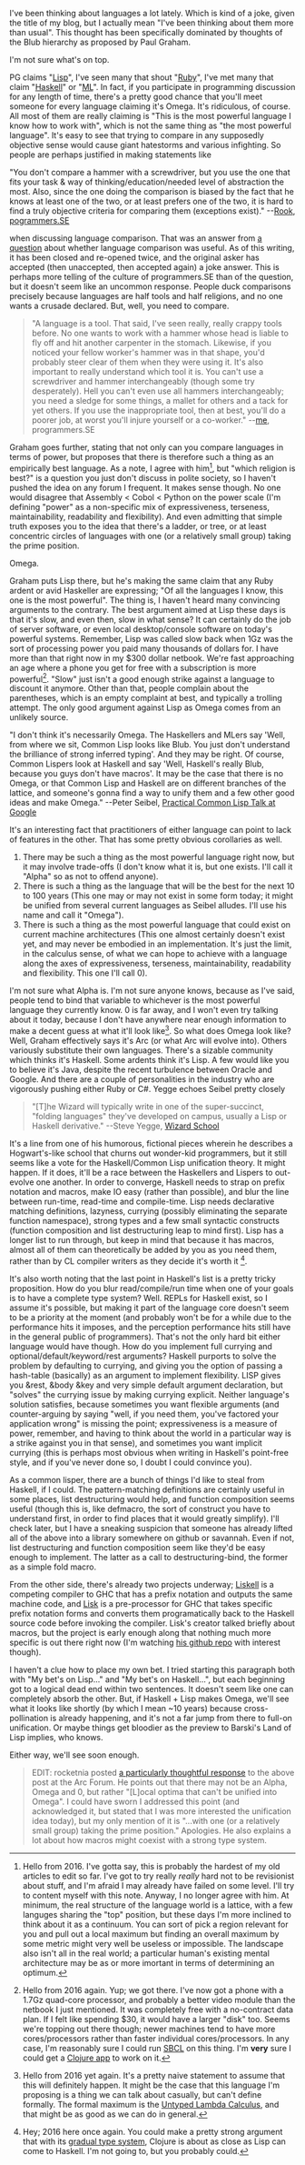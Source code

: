 I've been thinking about languages a lot lately. Which is kind of a joke, given the title of my blog, but I actually mean "I've been thinking about them more than usual". This thought has been specifically dominated by thoughts of the Blub hierarchy as proposed by Paul Graham.

I'm not sure what's on top.

PG claims "[Lisp](http://common-lisp.net/)", I've seen many that shout "[Ruby](http://www.ruby-lang.org/en/)", I've met many that claim "[Haskell](https://www.haskell.org/)" or "[ML](http://sml-family.org/)". In fact, if you participate in programming discussion for any length of time, there's a pretty good chance that you'll meet someone for every language claiming it's Omega. It's ridiculous, of course. All most of them are really claiming is "This is the most powerful language I know how to work with", which is not the same thing as "the most powerful language". It's easy to see that trying to compare in any supposedly objective sense would cause giant hatestorms and various infighting. So people are perhaps justified in making statements like

"You don't compare a hammer with a screwdriver, but you use the one that fits your task & way of thinking/education/needed level of abstraction the most. Also, since the one doing the comparison is biased by the fact that he knows at least one of the two, or at least prefers one of the two, it is hard to find a truly objective criteria for comparing them (exceptions exist)."
--[Rook](http://programmers.stackexchange.com/users/2439/rook), [pogrammers.SE](http://programmers.stackexchange.com/)

when discussing language comparison. That was an answer from [a question](http://programmers.stackexchange.com/questions/21891/are-language-comparisons-meaningful/21894#21894) about whether language comparison was useful. As of this writing, it has been closed and re-opened twice, and the original asker has accepted (then unaccepted, then accepted again) a joke answer. This is perhaps more telling of the culture of programmers.SE than of the question, but it doesn't seem like an uncommon response. People duck comparisons precisely because languages are half tools and half religions, and no one wants a crusade declared. But, well, you need to compare.

> "A language is a tool. That said, I've seen really, really crappy tools before. No one wants to work with a hammer whose head is liable to fly off and hit another carpenter in the stomach. Likewise, if you noticed your fellow worker's hammer was in that shape, you'd probably steer clear of them when they were using it. It's also important to really understand which tool it is. You can't use a screwdriver and hammer interchangeably (though some try desperately). Hell you can't even use all hammers interchangeably; you need a sledge for some things, a mallet for others and a tack for yet others. If you use the inappropriate tool, then at best, you'll do a poorer job, at worst you'll injure yourself or a co-worker."
> --[me](http://stackoverflow.com/users/190887/inaimathi), programmers.SE

Graham goes further, stating that not only can you compare languages in terms of power, but proposes that there is therefore such a thing as an empirically best language. As a note, I agree with him[^from-the-future], but "which religion is best?" is a question you just don't discuss in polite society, so I haven't pushed the idea on any forum I frequent. It makes sense though. No one would disagree that Assembly < Cobol < Python on the power scale (I'm defining "power" as a non-specific mix of expressiveness, terseness, maintainability, readability and flexibility). And even admitting that simple truth exposes you to the idea that there's a ladder, or tree, or at least concentric circles of languages with one (or a relatively small group) taking the prime position.

[^from-the-future]: Hello from 2016. I've gotta say, this is probably the hardest of my old articles to edit so far. I've got to try really *really* hard not to be revisionist about stuff, and I'm afraid I may already have failed  on some level. I'll try to content myself with this note. Anyway, I no longer agree with him. At minimum, the real structure of the language world is a lattice, with a few languges sharing the "top" position, but these days I'm more inclined to think about it as a continuum. You can sort of pick a region relevant for you and pull out a local maximum but finding an overall maximum by some metric might very well be useless or impossible. The landscape also isn't all in the real world; a particular human's existing mental architecture may be as or more imortant in terms of determining an optimum.

Omega.

Graham puts Lisp there, but he's making the same claim that any Ruby ardent or avid Haskeller are expressing; "Of all the languages I know, this one is the most powerful". The thing is, I haven't heard many convincing arguments to the contrary. The best argument aimed at Lisp these days is that it's slow, and even then, slow in what sense? It can certainly do the job of server software, or even local desktop/console software on today's powerful systems. Remember, Lisp was called slow back when 1Gz was the sort of processing power you paid many thousands of dollars for. I have more than that right now in my $300 dollar netbook. We're fast approaching an age where a phone you get for free with a subscription is more powerful[^from-the-future-again]. "Slow" just isn't a good enough strike against a language to discount it anymore. Other than that, people complain about the parentheses, which is an empty complaint at best, and typically a trolling attempt. The only good argument against Lisp as Omega comes from an unlikely source.

[^from-the-future-again]: Hello from 2016 again. Yup; we got there. I've now got a phone with a 1.7Gz quad-core processor, and probably a better video module than the netbook I just mentioned. It was completely free with a no-contract data plan. If I felt like spending $30, it would have a larger "disk" too. Seems we're topping out there though; newer machines tend to have more cores/processors rather than faster individual cores/processors. In any case, I'm reasonably sure I could run [SBCL](http://www.sbcl.org/) on this thing. I'm **very** sure I could get a [Clojure app](http://clojure-android.info/) to work on it.

"I don't think it's necessarily Omega. The Haskellers and MLers say 'Well, from where we sit, Common Lisp looks like Blub. You just don't understand the brilliance of strong inferred typing'. And they may be right. Of course, Common Lispers look at Haskell and say 'Well, Haskell's really Blub, because you guys don't have macros'. It may be the case that there is no Omega, or that Common Lisp and Haskell are on different branches of the lattice, and someone's gonna find a way to unify them and a few other good ideas and make Omega."
--Peter Seibel, [Practical Common Lisp Talk at Google](http://www.youtube.com/watch?v=VeAdryYZ7ak)

It's an interesting fact that practitioners of either language can point to lack of features in the other. That has some pretty obvious corollaries as well.

1. There may be such a thing as the most powerful language right now, but it may involve trade-offs (I don't know what it is, but one exists. I'll call it "Alpha" so as not to offend anyone).
2. There is such a thing as the language that will be the best for the next 10 to 100 years (This one may or may not exist in some form today; it might be unified from several current languages as Seibel alludes. I'll use his name and call it "Omega").
3. There is such a thing as the most powerful language that could exist on current machine architectures (This one almost certainly doesn't exist yet, and may never be embodied in an implementation. It's just the limit, in the calculus sense, of what we can hope to achieve with a language along the axes of expressiveness, terseness, maintainability, readability and flexibility. This one I'll call 0).

I'm not sure what Alpha is. I'm not sure anyone knows, because as I've said, people tend to bind that variable to whichever is the most powerful language they currently know. 0 is far away, and I won't even try talking about it today, because I don't have anywhere near enough information to make a decent guess at what it'll look like[^from-the-future-a-third-time]. So what does Omega look like? Well, Graham effectively says it's Arc (or what Arc will evolve into). Others variously substitute their own languages. There's a sizable community which thinks it's Haskell. Some ardents think it's Lisp. A few would like you to believe it's Java, despite the recent turbulence between Oracle and Google. And there are a couple of personalities in the industry who are vigorously pushing either Ruby or C#. Yegge echoes Seibel pretty closely

[^from-the-future-a-third-time]: Hello from 2016 yet again. It's a pretty naive statement to assume that this will definitely happen. It might be the case that this language I'm proposing is a thing we can talk about casually, but can't define formally. The formal maximum is the [Untyped Lambda Calculus](https://existentialtype.wordpress.com/2012/08/09/churchs-law/), and that might be as good as we can do in general.

> "[T]he Wizard will typically write in one of the super-succinct, "folding languages" they've developed on campus, usually a Lisp or Haskell derivative."
> --Steve Yegge, [Wizard School](http://steve-yegge.blogspot.com/2006/07/wizard-school.html)

It's a line from one of his humorous, fictional pieces wherein he describes a Hogwart's-like school that churns out wonder-kid programmers, but it still seems like a vote for the Haskell/Common Lisp unification theory. It might happen. If it does, it'll be a race between the Haskellers and Lispers to out-evolve one another. In order to converge, Haskell needs to strap on prefix notation and macros, make IO easy (rather than possible), and blur the line between run-time, read-time and compile-time. Lisp needs declarative matching definitions, lazyness, currying (possibly eliminating the separate function namespace), strong types and a few small syntactic constructs (function composition and list destructuring leap to mind first). Lisp has a longer list to run through, but keep in mind that because it has macros, almost all of them can theoretically be added by you as you need them, rather than by CL compiler writers as they decide it's worth it [^why-cant-i-hold-all-this-future].

[^why-cant-i-hold-all-this-future]: Hey; 2016 here once again. You could make a pretty strong argument that with its [gradual type system](http://typedclojure.org/), Clojure is about as close as Lisp can come to Haskell. I'm not going to, but you probably could.

It's also worth noting that the last point in Haskell's list is a pretty tricky proposition. How do you blur read/compile/run time when one of your goals is to have a complete type system? Well. REPLs for Haskell exist, so I assume it's possible, but making it part of the language core doesn't seem to be a priority at the moment (and probably won't be for a while due to the performance hits it imposes, and the perception performance hits still have in the general public of programmers). That's not the only hard bit either language would have though. How do you implement full currying and optional/default/keyword/rest arguments? Haskell purports to solve the problem by defaulting to currying, and giving you the option of passing a hash-table (basically) as an argument to implement flexibility. LISP gives you &rest, &body &key and very simple default argument declaration, but "solves" the currying issue by making currying explicit. Neither language's solution satisfies, because sometimes you want flexible arguments (and counter-arguing by saying "well, if you need them, you've factored your application wrong" is missing the point; expressiveness is a measure of power, remember, and having to think about the world in a particular way is a strike against you in that sense), and sometimes you want implicit currying (this is perhaps most obvious when writing in Haskell's point-free style, and if you've never done so, I doubt I could convince you).

As a common lisper, there are a bunch of things I'd like to steal from Haskell, if I could. The pattern-matching definitions are certainly useful in some places, list destructuring would help, and function composition seems useful (though this is, like defmacro, the sort of construct you have to understand first, in order to find places that it would greatly simplify). I'll check later, but I have a sneaking suspicion that someone has already lifted all of the above into a library somewhere on github or savannah. Even if not, list destructuring and function composition seem like they'd be easy enough to implement. The latter as a call to destructuring-bind, the former as a simple fold macro.

From the other side, there's already two projects underway; [Liskell](http://www.liskell.org/) is a competing compiler to GHC that has a prefix notation and outputs the same machine code, and [Lisk](http://chrisdone.com/posts/2010-11-25-lisk-lisp-haskell.html) is a pre-processor for GHC that takes specific prefix notation forms and converts them programatically back to the Haskell source code before invoking the compiler. Lisk's creator talked briefly about macros, but the project is early enough along that nothing much more specific is out there right now (I'm watching [his github repo](https://github.com/chrisdone/lisk) with interest though).

I haven't a clue how to place my own bet. I tried starting this paragraph both with "My bet's on Lisp..." and "My bet's on Haskell...", but each beginning got to a logical dead end within two sentences. It doesn't seem like one can completely absorb the other. But, if Haskell + Lisp makes Omega, we'll see what it looks like shortly (by which I mean ~10 years) because cross-pollination is already happening, and it's not a far jump from there to full-on unification. Or maybe things get bloodier as the preview to Barski's Land of Lisp implies, who knows.

Either way, we'll see soon enough.

> EDIT: rocketnia posted [a particularly thoughtful response](http://arclanguage.org/item?id=13165) to the above post at the Arc Forum. He points out that there may not be an Alpha, Omega and 0, but rather "[L]ocal optima that can't be unified into Omega". I could have sworn I addressed this point (and acknowledged it, but stated that I was more interested the unification idea today), but my only mention of it is "...with one (or a relatively small group) taking the prime position." Apologies. He also explains a lot about how macros might coexist with a strong type system.
